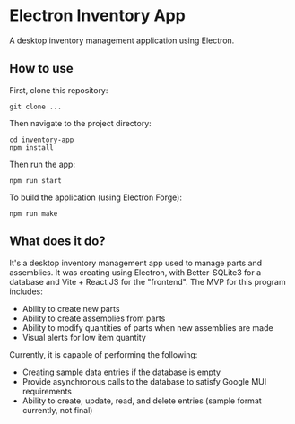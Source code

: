# Electron Inventory App

A desktop inventory management application using Electron.

## How to use

First, clone this repository:

```
git clone ...
```

Then navigate to the project directory:

```
cd inventory-app
npm install
```

Then run the app:

```
npm run start
```

To build the application (using Electron Forge):

```
npm run make
```

## What does it do?

It's a desktop inventory management app used to manage parts and assemblies. It
was creating using Electron, with Better-SQLite3 for a database and Vite +
React.JS for the "frontend". The MVP for this program includes:

- Ability to create new parts
- Ability to create assemblies from parts
- Ability to modify quantities of parts when new assemblies are made
- Visual alerts for low item quantity

Currently, it is capable of performing the following:

- Creating sample data entries if the database is empty
- Provide asynchronous calls to the database to satisfy Google MUI requirements
- Ability to create, update, read, and delete entries (sample format currently,
  not final)

<!--### Demo

Here's a video demonstration of the application current state in use (0:42)
<br/> <img src="./public/output.gif" alt="App demo">-->
